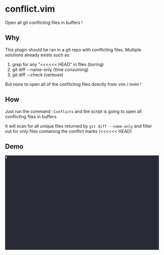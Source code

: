 # conflict.vim

Open all git conflicting files in buffers !

## Why

This plugin should be ran in a git repo with conflicting files.
Multiple solutions already exists such as:

1. grep for any "<<<<<< HEAD" in files (boring)
2. git diff --name-only (time consuming)
3. git diff --check (verbose)

But none to open all of the conflicting files directly from vim / nvim !

## How

Just run the command `:Conflicts` and the script is going to open all conflicting files in buffers.

It will scan for all unique files returned by `git diff --name-only` and filter out for only files containing the conflict marks (<<<<<< HEAD)

## Demo

![Demo](./vim-conflict.gif)
